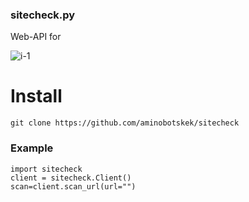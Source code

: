 ### sitecheck.py

Web-API for 

![i-1](https://github.com/aminobotskek/sitecheck/assets/94906343/8aae3b56-0b1e-4c30-b93f-047458d7e72f)


# Install
```
git clone https://github.com/aminobotskek/sitecheck
```

### Example
```python3
import sitecheck
client = sitecheck.Client()
scan=client.scan_url(url="")
```
